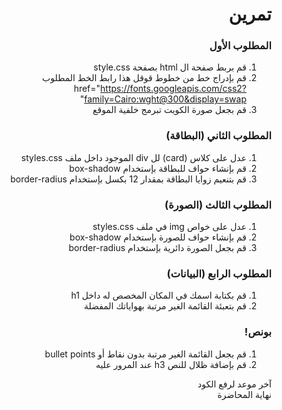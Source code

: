 <div dir=rtl>

<div dir=rtl>

# تمرين

### المطلوب الأول

1. قم بربط صفحة ال html بصفحة style.css
2. قم بإدراج خط من خطوط قوقل
هذا رابط الخط المطلوب\
href="https://fonts.googleapis.com/css2?family=Cairo:wght@300&display=swap"
3. قم بجعل صورة الكويت تبرمج خلفية الموقع

### المطلوب الثاني (البطاقة)

1. عدل على كلاس (card) لل div الموجود داخل ملف styles.css
2. قم بإنشاء حواف للبطاقة بإستخدام box-shadow
3. قم بتنعيم زوايا البطاقة بمقدار 12 بكسل بإستخدام border-radius

### المطلوب الثالث (الصورة)

1. عدل على خواص img في ملف styles.css
2. قم بإنشاء حواف للصورة بإستخدام box-shadow
3. قم بجعل الصورة دائرية بإستخدام border-radius

### المطلوب الرابع (البيانات)

1. قم بكتابة اسمك في المكان المخصص له داخل h1
2. قم بتعبئة القائمة الغير مرتبة بهواياتك المفضلة

### بونص!

1. قم بجعل القائمة الغير مرتبة بدون نقاط أو bullet points
2. قم بإضافة ظلال للنص h3 عند المرور عليه


آخر موعد لرفع الكود\
نهاية المحاضرة

</div>
